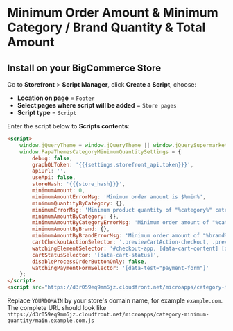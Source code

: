 # Minimum Order Amount & Minimum Category / Brand Quantity & Total Amount

## Install on your BigCommerce Store

Go to **Storefront** > **Script Manager**, click **Create a Script**, choose:

- **Location on page** = `Footer`
- **Select pages where script will be added** = `Store pages`
- **Script type** = `Script`

Enter the script below to **Scripts contents**: 


```html
<script>
    window.jQueryTheme = window.jQueryTheme || window.jQuerySupermarket || window.chiarajQuery || window.jQuery;
    window.PapaThemesCategoryMinimumQuantitySettings = {
        debug: false,
        graphQLToken: '{{{settings.storefront_api.token}}}',
        apiUrl: '',
        useApi: false,
        storeHash: '{{{store_hash}}}',
        minimumAmount: 0,
        minimumAmountErrorMsg: 'Minimum order amount is $%min%',
        minimumQuantityByCategory: {},
        minimumErrorMsg: 'Minimum product quantity of "%category%" category is %min%',
        minimumAmountByCategory: {},
        minimumAmountByCategoryErrorMsg: 'Minimum order amount of "%category%" category is $%min%',
        minimumAmountByBrand: {},
        minimumAmountByBrandErrorMsg: 'Minimum order amount of "%brand%" brand is $%min%',
        cartCheckoutActionSelector: '.previewCartAction-checkout, .previewCartAction-checkoutMultiple, .previewCart-additionalCheckoutButtons, .previewCartCheckout-checkoutButton, .previewCartCheckout-additionalCheckoutButtons, .cart-actions .button--primary, .card-actions .checkoutMultiple, .cart-additionalCheckoutButtons',
        watchingElementSelector: '#checkout-app, [data-cart-content] [data-cart-quantity], [data-cart-preview] [data-cart-quantity], .previewCart',
        cartStatusSelector: '[data-cart-status]',
        disableProcessOrderButtonOnly: false,
        watchingPaymentFormSelector: '[data-test="payment-form"]'
    };
</script>
<script src="https://d3r059eq9mm6jz.cloudfront.net/microapps/category-minimum-quantity/main.YOURDOMAIN.js" async defer></script>
```

Replace `YOURDOMAIN` by your store's domain name, for example `example.com`. The complete URL should look like `https://d3r059eq9mm6jz.cloudfront.net/microapps/category-minimum-quantity/main.example.com.js`




<!--
Source code: https://github.com/tvlgiao/bc-bigcommerce-api-app/microapps/minimum-category-quantity/
-->

